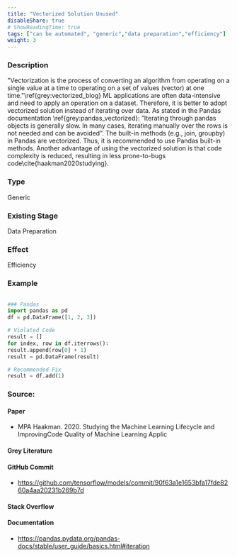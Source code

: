 ```yaml
---
title: "Vectorized Solution Unused"
disableShare: true
# ShowReadingTime: true
tags: ["can be automated", "generic","data preparation","efficiency"]
weight: 3
---
```


### Description

"Vectorization is the process of converting an algorithm from operating on a single value at a time to operating on a set of values (vector) at one time."\ref{grey:vectorized_blog} ML applications are often data-intensive and need to apply an operation on a dataset. Therefore, it is better to adopt vectorized solution instead of iterating over data. As stated in the Pandas documentation \ref{grey:pandas_vectorized}: ”Iterating through pandas objects is generally slow. In many cases, iterating manually over the rows is not needed and can be avoided”. The built-in methods (e.g., join, groupby) in Pandas are vectorized. Thus, it is recommended to use Pandas built-in methods. Another advantage of using the vectorized solution is that code complexity is reduced, resulting in less prone-to-bugs code\cite{haakman2020studying}.

### Type

Generic

### Existing Stage

Data Preparation

### Effect

Efficiency

### Example

```python

### Pandas
import pandas as pd
df = pd.DataFrame([1, 2, 3])

# Violated Code
result = []
for index, row in df.iterrows():
result.append(row[0] + 1)
result = pd.DataFrame(result)

# Recommended Fix
result = df.add(1)

```

### Source:

#### Paper 
- MPA Haakman. 2020. Studying the Machine Learning Lifecycle and ImprovingCode Quality of Machine Learning Applic

#### Grey Literature

#### GitHub Commit
- https://github.com/tensorflow/models/commit/90f63a1e1653bfa17fde8260a4aa20231b269b7d

#### Stack Overflow

#### Documentation
- https://pandas.pydata.org/pandas-docs/stable/user_guide/basics.html#iteration


